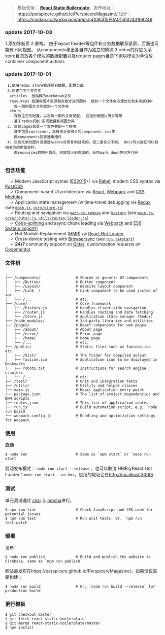 > 模板使用： [**React Static Boilerplate**](https://github.com/kriasoft/react-static-boilerplate)。发布地址：https://perspicere.github.io/PerspicereMagazine/
> 设计：https://modao.cc/workspace/apps/pD085D5F0A01503243168249

### update 2017-10-03
1.添加导航页
2.重构。 由于layout header等组件和业务数据联系紧密，后面也可能有不同视图，
 从components移出各自作为独立的模块
3.redux的对应关系
  store目录放各个模块的数据配置以及reducer
  pages目录下则以模块为单位放 container component actions
  

### update 2017-10-01
```
 1.使用redux store管理期刊数据，配置页面
 2.创建了三个文件夹 
  articles  放纯粹的markdown文件
  resources 放通用图片资源和文章涉及的图片  放到一个文件夹方便优化和未来放CDN
    每一期的图片文件放到一个文件夹
  store
    存放主页的配置，以及每一期的文章配置， 包括封面图片简介等等
    基于redux机制 实现数据和视图分离
 3. 目前pages目录一个文件夹即一个模块
    其中包含container，本模块业务相关的component，css等，
    而components存放通用组件  
 4. 目前文章的图片资源是从docs目录复制过来的，但二者含义不同。 docs可以放任何栏目相关的的原始资料，
    而resources的期刊目录，则放展示到页面的，会在mark down等地方引用   
  
```

### 包含功能

&nbsp; &nbsp; ✓ Modern JavaScript syntax ([ES2015](http://babeljs.io/docs/learn-es2015/)+) via [Babel](http://babeljs.io/), modern CSS syntax via [PostCSS](https://github.com/postcss/postcss)<br>
&nbsp; &nbsp; ✓ Component-based UI architecture via [React](http://facebook.github.io/react/), [Webpack](https://webpack.github.io/) and [CSS Modules](https://github.com/css-modules/css-modules)<br>
&nbsp; &nbsp; ✓ Application state management /w time-travel debugging via [Redux](http://redux.js.org/) (see [`main.js`](main.js), [`core/store.js`](core/store.js))<br>
&nbsp; &nbsp; ✓ Routing and navigation via [`path-to-regexp`](https://github.com/pillarjs/path-to-regexp) and [`history`](https://github.com/mjackson/history) (see [`main.js`](main.js), [`core/router.js`](core/router.js), [`utils/routes-loader.js`](utils/routes-loader.js))<br>
&nbsp; &nbsp; ✓ [Code-splitting](https://github.com/webpack/docs/wiki/code-splitting) and async chunk loading via [Webpack](https://webpack.github.io/) and [ES6 System.import()](http://www.2ality.com/2014/09/es6-modules-final.html)<br>
&nbsp; &nbsp; ✓ Hot Module Replacement ([HMR](https://webpack.github.io/docs/hot-module-replacement.html)) /w [React Hot Loader](http://gaearon.github.io/react-hot-loader/)<br>
&nbsp; &nbsp; ✓ Cross-device testing with [Browsersync](https://browsersync.io/) (see [`run.js#start`](run.js))<br>
&nbsp; &nbsp; ✓ **24/7** community support on [Gitter](https://gitter.im/kriasoft/react-static-boilerplate); customization requests on [Codementor](https://www.codementor.io/koistya)<br>


### 文件树

```shell
.
├── /components/                # Shared or generic UI components
│   ├── /Button/                # Button component
│   ├── /Layout/                # Website layout component
│   ├── /Link  /                # Link component to be used insted of <a>
│   └── /...                    # etc.
├── /core/                      # Core framework
│   ├── /history.js             # Handles client-side navigation
│   ├── /router.js              # Handles routing and data fetching
│   └── /store.js               # Application state manager (Redux)
├── /node_modules/              # 3rd-party libraries and utilities
├── /pages/                     # React components for web pages
│   ├── /about/                 # About page
│   ├── /error/                 # Error page
│   ├── /home/                  # Home page
│   └── /...                    # etc.
├── /public/                    # Static files such as favicon.ico etc.
│   ├── /dist/                  # The folder for compiled output
│   ├── favicon.ico             # Application icon to be displayed in bookmarks
│   ├── robots.txt              # Instructions for search engine crawlers
│   └── /...                    # etc.
├── /test/                      # Unit and integration tests
├── /utils/                     # Utility and helper classes
│── main.js                     # React application entry point
│── package.json                # The list of project dependencies and NPM scripts
│── routes.json                 # This list of application routes
│── run.js                      # Build automation script, e.g. `node run build`
└── webpack.config.js           # Bundling and optimization settings for Webpack
```

### 使用

**启动**

```shell
$ node run                      # Same as `npm start` or `node run start`
```

启动发布模式： `node run start --release` ，也可以取消 HMR与React Hot Loader：`node run start --no-hmr`。应用的地址会在[http://localhost:3000/](http://localhost:3000/).


### 测试

单元测试通过 [chai](http://chaijs.com/) 与 [mocha](http://mochajs.org/)进行。

```shell
$ npm run lint                  # Check JavaScript and CSS code for potential issues
$ npm run test                  # Run unit tests. Or, `npm run test:watch`
```


### 部署
发布：
```shell
$ node run publish              # Build and publish the website to Firebase, same as `npm run publish`
```
网站会发布在https://perspicere.github.io/PerspicereMagazine/。如果仅仅需要构建：
```shell
$ node run build                # Or, `node run build --release` for production build
```

### 更行模板

```shell
$ git checkout master
$ git fetch react-static-boilerplate
$ git merge react-static-boilerplate/master
$ npm install
```
